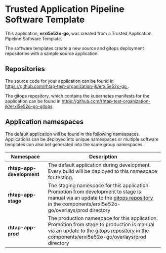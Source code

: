 # Trusted Application Pipeline Software Template

This application, **erxi5e52o-go**, was created from a Trusted Application Pipeline Software Template.

The software templates create a new source and gitops deployment repositories with a sample source application. 

## Repositories

The source code for your application can be found in [https://github.com/rhtap-test-organization-jk/erxi5e52o-go ](https://github.com/rhtap-test-organization-jk/erxi5e52o-go ).
 
The gitops repository, which contains the kubernetes manifests for the application can be found in 
[https://github.com/rhtap-test-organization-jk/erxi5e52o-go-gitops ](https://github.com/rhtap-test-organization-jk/erxi5e52o-go-gitops ) 

## Application namespaces 

The default application will be found in the following namespaces. Applications can be deployed into unique namespaces or multiple software templates can also bet generated into the same group namespaces.  

|  Namespace   |  Description   |  
| -------- | -------- |   
| **rhtap-app-development** | The default application during development. Every build will be deployed to this namespace for testing. | 
| **rhtap-app-stage** | The staging namespace for this application. Promotion from development to stage is manual via an update to the [gitops repository](https://github.com/rhtap-test-organization-jk/erxi5e52o-go-gitops ) in the components/erxi5e52o-go/overlays/prod directory |  
| **rhtap-app-prod** | The production namespace for this application. Promotion from stage to production is manual via an update to the [gitops repository](https://github.com/rhtap-test-organization-jk/erxi5e52o-go-gitops ) in the components/erxi5e52o-go/overlays/prod directory | 